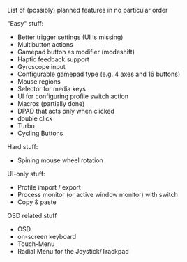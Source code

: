 List of (possibly) planned features in no particular order

"Easy" stuff:
- Better trigger settings (UI is missing)
- Multibutton actions
- Gamepad button as modifier (modeshift)
- Haptic feedback support
- Gyroscope input
- Configurable gamepad type (e.g. 4 axes and 16 buttons)
- Mouse regions
- Selector for media keys
- UI for configuring profile switch action
- Macros (partially done)
- DPAD that acts only when clicked
- double click
- Turbo
- Cycling Buttons


Hard stuff:
- Spining mouse wheel rotation


UI-only stuff:
- Profile import / export
- Process monitor (or active window monitor) with switch
- Copy & paste



OSD related stuff
- OSD
- on-screen keyboard
- Touch-Menu
- Radial Menu for the Joystick/Trackpad
